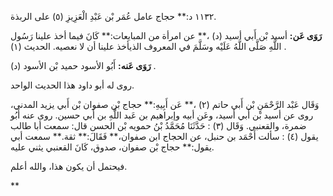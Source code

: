 ١١٣٢ د:** حجاج عامل عُمَر بْن عَبْدِ الْعَزِيزِ (٥) على الربذة.

**رَوَى عَن:** أسيد بْن أَبي أسيد (د) ،** عن امرأة من المبايعات:** كَانَ فيما أخذ علينا رَسُول اللَّهِ صَلَّى اللَّهُ عَلَيْه وسَلَّمَ في المعروف الذيأخذ علينا أن لا نعصيه. الحديث (١) .

**رَوَى عَنه:** أَبُو الأسود حميد بْن الأسود (د) .

روى له أبو داود هذا الحديث الواحد.

وَقَال عَبْد الرَّحْمَنِ بْن أَبي حاتم (٢) ،** عَن أَبِيهِ:** حجاج بْن صفوان بْن أَبي يزيد المدني، روى عن أسيد بْن أَبي أسيد، وعَن أبيه وإبراهيم بن عَبد اللَّهِ بن أَبي حسين. روى عنه أَبُو ضمرة، والقعنبي. وَقَال (٣) : حَدَّثَنَا مُحَمَّدُ بْنُ حمويه بْن الحسن قال: سمعت أبا طالب يقول (٤) : سألت أَحْمَد بن حنبل، عن الحجاج ابن صفوان،** فَقَالَ:** ثقة.** سمعت أبي يقول:** حجاج بْن صفوان، صدوق، كَانَ القعنبي يثني عليه.

فيحتمل أن يكون هذا، والله أعلم.

**